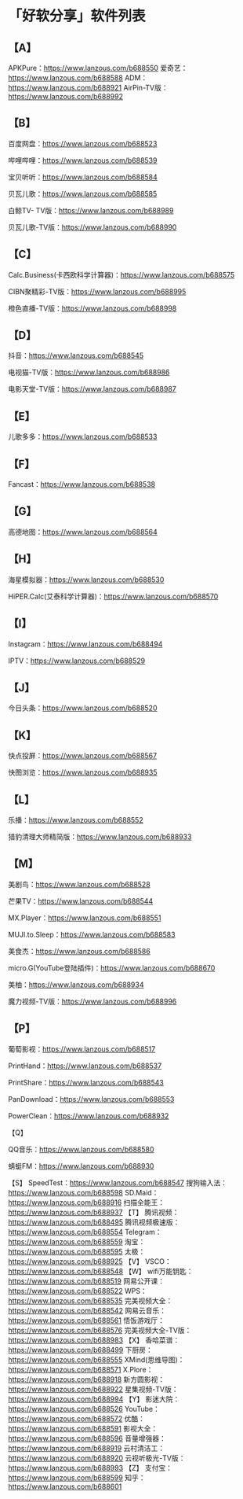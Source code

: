 # 「好软分享」软件列表 
## 【A】 
APKPure：https://www.lanzous.com/b688550 
爱奇艺：https://www.lanzous.com/b688588 
ADM：https://www.lanzous.com/b688921 
AirPin-TV版：https://www.lanzous.com/b688992 
## 【B】

百度网盘：https://www.lanzous.com/b688523

哔哩哔哩：https://www.lanzous.com/b688539

宝贝听听：https://www.lanzous.com/b688584

贝瓦儿歌：https://www.lanzous.com/b688585

白鲸TV- TV版：https://www.lanzous.com/b688989

贝瓦儿歌-TV版：https://www.lanzous.com/b688990

## 【C】

Calc.Business(卡西欧科学计算器)：https://www.lanzous.com/b688575

CIBN聚精彩-TV版：https://www.lanzous.com/b688995

橙色直播-TV版：https://www.lanzous.com/b688998

## 【D】

抖音：https://www.lanzous.com/b688545

电视猫-TV版：https://www.lanzous.com/b688986

电影天堂-TV版：https://www.lanzous.com/b688987

## 【E】

儿歌多多：https://www.lanzous.com/b688533

## 【F】

Fancast：https://www.lanzous.com/b688538

## 【G】

高德地图：https://www.lanzous.com/b688564

## 【H】

海星模拟器：https://www.lanzous.com/b688530

HiPER.Calc(艾泰科学计算器)：https://www.lanzous.com/b688570

## 【I】

Instagram：https://www.lanzous.com/b688494

IPTV：https://www.lanzous.com/b688529

## 【J】

今日头条：https://www.lanzous.com/b688520

## 【K】

快点投屏：https://www.lanzous.com/b688567

快图浏览：https://www.lanzous.com/b688935

## 【L】

乐播：https://www.lanzous.com/b688552

猎豹清理大师精简版：https://www.lanzous.com/b688933

## 【M】

美剧鸟：https://www.lanzous.com/b688528

芒果TV：https://www.lanzous.com/b688544

MX.Player：https://www.lanzous.com/b688551

MUJI.to.Sleep：https://www.lanzous.com/b688583

美食杰：https://www.lanzous.com/b688586

micro.G(YouTube登陆插件)：https://www.lanzous.com/b688670

美柚：https://www.lanzous.com/b688934

魔力视频-TV版：https://www.lanzous.com/b688996

## 【P】

葡萄影视：https://www.lanzous.com/b688517

PrintHand：https://www.lanzous.com/b688537

PrintShare：https://www.lanzous.com/b688543

PanDownload：https://www.lanzous.com/b688553

PowerClean：https://www.lanzous.com/b688932

【Q】

QQ音乐：https://www.lanzous.com/b688580

蜻蜓FM：https://www.lanzous.com/b688930

【S】
SpeedTest：https://www.lanzous.com/b688547
搜狗输入法：https://www.lanzous.com/b688598
SD.Maid：https://www.lanzous.com/b688916
扫描全能王：https://www.lanzous.com/b688937
【T】
腾讯视频：https://www.lanzous.com/b688495
腾讯视频极速版：https://www.lanzous.com/b688554
Telegram：https://www.lanzous.com/b688559
淘宝：https://www.lanzous.com/b688595
太极：https://www.lanzous.com/b688925
【V】
VSCO：https://www.lanzous.com/b688548
【W】
wifi万能钥匙：https://www.lanzous.com/b688519
网易公开课：https://www.lanzous.com/b688522
WPS：https://www.lanzous.com/b688535
完美视频大全：https://www.lanzous.com/b688542
网易云音乐：https://www.lanzous.com/b688561
悟饭游戏厅：https://www.lanzous.com/b688576
完美视频大全-TV版：https://www.lanzous.com/b688983
【X】
香哈菜谱：https://www.lanzous.com/b688499
下厨房：https://www.lanzous.com/b688555
XMind(思维导图)：https://www.lanzous.com/b688571
X.Plore：https://www.lanzous.com/b688918
新方圆影视：https://www.lanzous.com/b688922
星集视频-TV版：https://www.lanzous.com/b688994
【Y】
影迷大院：https://www.lanzous.com/b688526
YouTube：https://www.lanzous.com/b688572
优酷：https://www.lanzous.com/b688591
影视大全：https://www.lanzous.com/b688596
音量增强器：https://www.lanzous.com/b688919
云村清洁工：https://www.lanzous.com/b688920
云视听极光-TV版：https://www.lanzous.com/b688993
【Z】
支付宝：https://www.lanzous.com/b688599
知乎：https://www.lanzous.com/b688601

